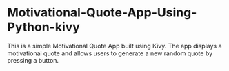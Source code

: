 # Motivational-Quote-App-Using-Python-kivy
This is a simple Motivational Quote App built using Kivy. The app displays a motivational quote and allows users to generate a new random quote by pressing a button.
